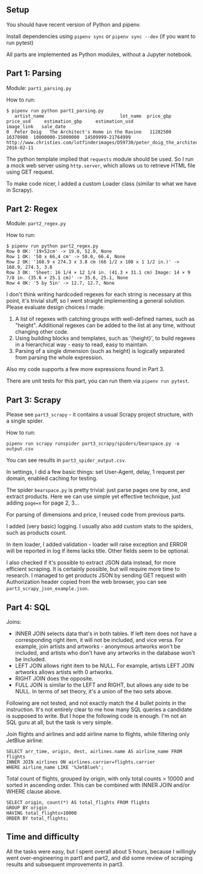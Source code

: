 Setup
-----

You should have recent version of Python and pipenv.

Install dependencies using `pipenv sync` or `pipenv sync --dev` (if you want to run pytest)

All parts are implemented as Python modules, without a Jupyter notebook.

Part 1: Parsing
---------------

Module: `part1_parsing.py`

How to run:

    $ pipenv run python part1_parsing.py
       artist_name                            lot_name  price_gbp  price_usd     estimation_gbp     estimation_usd                                                                                        image_link   sale_date
    0  Peter Doig   The Architect's Home in the Ravine   11282500   16370908  10000000-15000000  14509999-21764999  http://www.christies.com/lotfinderimages/D59730/peter_doig_the_architects_home_in_the_ravine_d5973059g.jpg  2016-02-11

The python template implied that `requests` module should be used. So I run a mock web server using `http.server`,
which allows us to retrieve HTML file using GET request.

To make code nicer, I added a custom Loader class (similar to what we have in Scrapy).

Part 2: Regex
-------------

Module: `part2_regex.py`

How to run:

    $ pipenv run python part2_regex.py
    Row 0 OK: '19×52cm' -> 19.0, 52.0, None
    Row 1 OK: '50 x 66,4 cm' -> 50.0, 66.4, None
    Row 2 OK: '168.9 x 274.3 x 3.8 cm (66 1/2 x 108 x 1 1/2 in.)' -> 168.9, 274.3, 3.8
    Row 3 OK: 'Sheet: 16 1/4 × 12 1/4 in. (41.3 × 31.1 cm) Image: 14 × 9 7/8 in. (35.6 × 25.1 cm)' -> 35.6, 25.1, None
    Row 4 OK: '5 by 5in' -> 12.7, 12.7, None

I don't think writing hardcoded regexes for each string is necessary at this point, it's trivial stuff,
so I went straight implementing a general solution. Please evaluate design choices I made:
1. A list of regexes with catching groups with well-defined names, such as "height".
   Additional regexes can be added to the list at any time, without changing other code.
2. Using building blocks and templates, such as '{height}', to build regexes in a hierarchical way -
   easy to read, easy to maintain.
3. Parsing of a single dimension (such as height) is logically separated from parsing the whole expression.

Also my code supports a few more expressions found in Part 3.

There are unit tests for this part, you can run them via `pipenv run pytest`.

Part 3: Scrapy
--------------

Please see `part3_scrapy` - it contains a usual Scrapy project structure, with a single spider.

How to run:

    pipenv run scrapy runspider part3_scrapy/spiders/bearspace.py -o output.csv

You can see results in `part3_spider_output.csv`.

In settings, I did a few basic things: set User-Agent, delay, 1 request per domain, enabled caching for testing.

The spider `bearspace.py` is pretty trivial: just parse pages one by one, and extract products.
Here we can use simple yet effective technique, just adding `page=x` for page 2, 3...

For parsing of dimensions and price, I reused code from previous parts.  

I added (very basic) logging. I usually also add custom stats to the spiders, such as products count.

In item loader, I added validation - loader will raise exception and ERROR will be reported in log if items lacks title.
Other fields seem to be optional.

I also checked if it's possible to extract JSON data instead, for more efficient scraping.
It is certainly possible, but will require more time to research.
I managed to get products JSON by sending GET request with Authorization header copied from the web browser,
you can see `part3_scrapy_json_example.json`.

Part 4: SQL
-----------

Joins:
- INNER JOIN selects data that's in both tables. If left item does not have a corresponding right item, it will not be
  included, and vice versa. For example, join artists and artworks - anonymous artworks won't be included, and artists
  who don't have any artworks in the database won't be included.
- LEFT JOIN allows right item to be NULL. For example, artists LEFT JOIN artworks allows artists with 0 artworks.
- RIGHT JOIN does the opposite.
- FULL JOIN is similar to the LEFT and RIGHT, but allows any side to be NULL. In terms of set theory, it's a union of the two sets above.  

Following are not tested, and not exactly match the 4 bullet points in the instruction.
It's not entirely clear to me how many SQL queries a candidate is supposed to write.
But I hope the following code is enough. I'm not an SQL guru at all, but the task is very simple.

Join flights and airlines and add airline name to flights, while filtering only JetBlue airline: 

    SELECT arr_time, origin, dest, airlines.name AS airline_name FROM flights
    INNER JOIN airlines ON airlines.carrier=flights.carrier
    WHERE airline_name LIKE '%JetBlue%';

Total count of flights, grouped by origin, with only total counts > 10000 and sorted in ascending order.
This can be combined with INNER JOIN and/or WHERE clause above.

    SELECT origin, count(*) AS total_flights FROM flights
    GROUP BY origin
    HAVING total_flights>10000
    ORDER BY total_flights;

Time and difficulty
-------------------

All the tasks were easy, but I spent overall about 5 hours, because I willingly went over-engineering in part1 and part2,
and did some review of scraping results and subsequent improvements in part3.